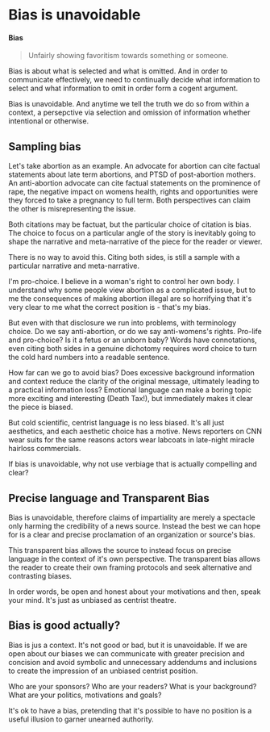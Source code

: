 Bias is unavoidable
===================

#### Bias

> Unfairly showing favoritism towards something or someone.

Bias is about what is selected and what is omitted.  And in order to communicate effectively, we need to continually decide what information to select and what information to omit in order form a cogent argument.

Bias is unavoidable.  And anytime we tell the truth we do so from within a context, a persepctive via selection and omission of information whether intentional or otherwise.

## Sampling bias

Let's take abortion as an example.  An advocate for abortion can cite factual statements about late term abortions, and PTSD of post-abortion mothers.  An anti-abortion advocate can cite factual statements on the prominence of rape, the negative impact on womens health, rights and opportunities were they forced to take a pregnancy to full term.  Both perspectives can claim the other is misrepresenting the issue.

Both citations may be factuat, but the particular choice of citation is bias.  The choice to focus on a particular angle of the story is inevitably going to shape the narrative and meta-narrative of the piece for the reader or viewer.  

There is no way to avoid this.  Citing both sides, is still a sample with a particular narrative and meta-narrative.  

I'm pro-choice.  I believe in a woman's right to control her own body.  I understand why some people view abortion as a complicated issue, but to me the consequences of making abortion illegal are so horrifying that it's very clear to me what the correct position is - that's my bias.

But even with that disclosure we run into problems, with terminology choice.  Do we say anti-abortion, or do we say anti-womens's rights.  Pro-life and pro-choice?  Is it a fetus or an unborn baby? Words have connotations, even citing both sides in a genuine dichotomy requires word choice to turn the cold hard numbers into a readable sentence. 

How far can we go to avoid bias?  Does excessive background information and context reduce the clarity of the original message, ultimately leading to a practical information loss?  Emotional language can make a boring topic more exciting and interesting (Death Tax!), but immediately makes it clear the piece is biased.

But cold scientific, centrist language is no less biased.  It's all just aesthetics, and each aesthetic choice has a motive.  News reporters on CNN wear suits for the same reasons actors wear labcoats in late-night miracle hairloss commercials.

If bias is unavoidable, why not use verbiage that is actually compelling and clear?

## Precise language and Transparent Bias

Bias is unavoidable, therefore claims of impartiality are merely a spectacle only harming the credibility of a news source.  Instead the best we can hope for is a clear and precise proclamation of an organization or source's bias.  

This transparent bias allows the source to instead focus on precise language in the context of it's own perspective.  The transparent bias allows the reader to create their own framing protocols and seek alternative and contrasting biases.  

In order words, be open and honest about your motivations and then, speak your mind.  It's just as unbiased as centrist theatre.

## Bias is good actually?

Bias is jus a context.  It's not good or bad, but it is unavoidable.  If we are open about our biases we can communicate with greater precision and concision and avoid symbolic and unnecessary addendums and inclusions to create the impression of an unbiased centrist position.

Who are your sponsors?  Who are your readers?  What is your background?  What are your politics, motivations and goals?

It's ok to have a bias, pretending that it's possible to have no position is a useful illusion to garner unearned authority.